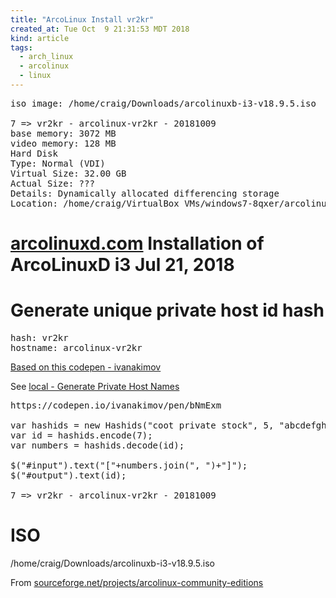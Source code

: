 ```yaml
---
title: "ArcoLinux Install vr2kr"
created_at: Tue Oct  9 21:31:53 MDT 2018
kind: article
tags:
  - arch_linux
  - arcolinux
  - linux
---
```


<pre>
iso image: /home/craig/Downloads/arcolinuxb-i3-v18.9.5.iso

7 => vr2kr - arcolinux-vr2kr - 20181009
base memory: 3072 MB
video memory: 128 MB
Hard Disk
Type: Normal (VDI)
Virtual Size: 32.00 GB
Actual Size: ???
Details: Dynamically allocated differencing storage
Location: /home/craig/VirtualBox VMs/windows7-8qxer/arcolinux-vr2kr
</pre>

<h1>
  <a href="https://arcolinuxd.com/1-installation-of-arcolinuxd-i3/" target="_blank">arcolinuxd.com</a>
 Installation of ArcoLinuxD i3 Jul 21, 2018 
</h1>

<h1>Generate unique private host id hash</h1>

<pre>
hash: vr2kr
hostname: arcolinux-vr2kr
</pre>

<a href="https://codepen.io/ivanakimov/pen/bNmExm" target="_blank">Based on this codepen - ivanakimov</a>

See
<a href="/posts/2015/04/generate-private-hostnames/" target="_blank">local - Generate Private Host Names</a>

<pre>
https://codepen.io/ivanakimov/pen/bNmExm

var hashids = new Hashids("coot private stock", 5, "abcdefghijklmnopqrstuvwxyz1234567890");
var id = hashids.encode(7);
var numbers = hashids.decode(id);

$("#input").text("["+numbers.join(", ")+"]");
$("#output").text(id);

7 => vr2kr - arcolinux-vr2kr - 20181009
</pre>

<h1>ISO</h1>

/home/craig/Downloads/arcolinuxb-i3-v18.9.5.iso

From
<a href="https://sourceforge.net/projects/arcolinux-community-editions/files/i3/" target="_blank">sourceforge.net/projects/arcolinux-community-editions</a>

<!--
html boilerplate fragments
<a href="" target="_blank"></a>
<a name=""></a>
<img src="" width="400px">
<ul>
  <li></li>
  <li><a href="" target="_blank"></a></li>
</ul>
<pre>
</pre>
<p style="margin-bottom: 2em;"></p>
<hr style="border: 0; height: 3px; background: #333; background-image: linear-gradient(to right, #ccc, #333, #ccc);">
<pre><code>
</code></pre>
<math xmlns='http://www.w3.org/1998/Math/MathML' display='block'>
</math>
-->
